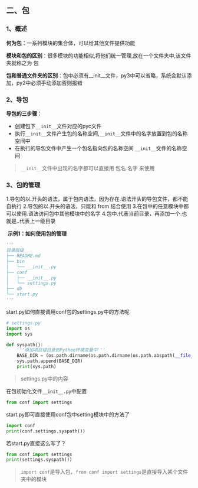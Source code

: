 ## 二、包

### 1、概述

**何为包**：一系列模块的集合体，可以给其他文件提供功能

**模块和包的区别**：很多模块的功能相似,将他们统一管理,放在一个文件夹中,该文件夹就称之为 包

**包和普通文件夹的区别**：包中必须有__init__文件，py3中可以省略，系统会默认添加，py2中必须手动添加否则报错

### 2、导包

**导包的三步骤**：

- 创建包下`__init__`文件对应的pyc文件
- 执行`__init__`文件产生包的名称空间,`__init__`文件中的名字放置到包的名称空间中
- 在执行的导包文件中产生一个包名指向包的名称空间 `__init__`文件的名称空间

> `__init__`文件中出现的名字都可以直接用 包名.名字 来使用

### 3、包的管理

1.导包的以.开头的语法，属于包内语法，因为存在.语法开头的导包文件，都不能自执行
2.导包的以.开头的语法，只能和 from 结合使用
3.在包中的任意模块中都可以使用.语法访问包中其他模块中的名字
4.包中.代表当前目录，再添加一个.也就是..代表上一级目录

 **示例1：如何使用包的管理**

```python
'''
目录层级
├── README.md
├── bin
│   └── __init__.py
├── conf
│   ├── __init__.py
│   └── settings.py
├── db
└── start.py
'''
```

start.py如何直接调用conf包的settings.py中的方法呢

```python
# settings.py
import os
import sys

def syspath():
    '''添加项目根目录到Python环境变量中'''
    BASE_DIR = (os.path.dirname(os.path.dirname(os.path.abspath(__file__))))  
    sys.path.append(BASE_DIR) 
    print(sys.path)
```

> settings.py中的内容

在包初始化文件`__init__.py`中配置

```python
from conf import settings
```

start.py即可直接使用conf包中setting模块中的方法了

```python
import conf
print(conf.settings.syspath())
```

若start.py直接这么写了？

```python
from conf import settings
print(settings.syspath())
```

> `import conf`是导入包，`from conf import settings`是直接导入某个文件夹中的模块